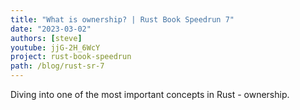 ```yaml
---
title: "What is ownership? | Rust Book Speedrun 7"
date: "2023-03-02"
authors: [steve]
youtube: jjG-2H_6WcY
project: rust-book-speedrun
path: /blog/rust-sr-7
---
```


<YouTubePlayer youtubeLink={frontmatter.youtube} />

Diving into one of the most important concepts in Rust - ownership.
